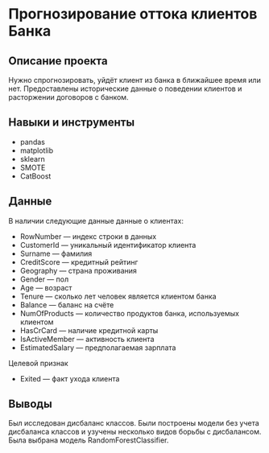 # Прогнозирование оттока клиентов Банка
## Описание проекта
Нужно спрогнозировать, уйдёт клиент из банка в ближайшее время или нет. Предоставлены исторические данные о поведении клиентов и расторжении договоров с банком.
## Навыки и инструменты
- pandas
- matplotlib
- sklearn
- SMOTE
- CatBoost

## Данные

В наличии следующие данные данные о клиентах:
* RowNumber — индекс строки в данных
* CustomerId — уникальный идентификатор клиента
* Surname — фамилия
* CreditScore — кредитный рейтинг
* Geography — страна проживания
* Gender — пол
* Age — возраст
* Tenure — сколько лет человек является клиентом банка
* Balance — баланс на счёте
* NumOfProducts — количество продуктов банка, используемых клиентом
* HasCrCard — наличие кредитной карты
* IsActiveMember — активность клиента
* EstimatedSalary — предполагаемая зарплата

Целевой признак
* Exited — факт ухода клиента

## Выводы
Был исследован дисбаланс классов. Были построены модели без учета дисбаланса классов и узучены несколько видов борьбы с дисбалансом.
Была выбрана модель RandomForestClassifier.
